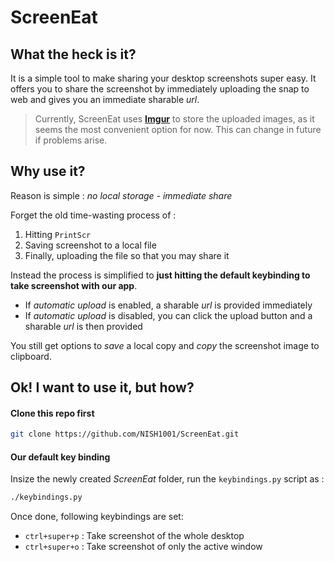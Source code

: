 # ScreenEat

## What the heck is it?

It is a simple tool to make sharing your desktop screenshots super easy.
It offers you to share the screenshot by immediately uploading the snap to web and gives you an immediate sharable *url*.

> Currently, ScreenEat uses [**Imgur**](http://imgur.com/) to store the uploaded images, as it seems the most convenient option for now. This can change in future if problems arise.

## Why use it?

Reason is simple : *no local storage - immediate share*

Forget the old time-wasting process of :

1. Hitting `PrintScr`
2. Saving screenshot to a local file
3. Finally, uploading the file so that you may share it

Instead the process is simplified to **just hitting the default keybinding to take screenshot with our app**.

- If *automatic upload* is enabled, a sharable *url* is provided immediately
- If *automatic upload* is disabled, you can click the upload button and a sharable *url* is then provided

You still get options to *save* a local copy and *copy* the screenshot image to clipboard.

## Ok! I want to use it, but how?

#### Clone this repo first

```bash
git clone https://github.com/NISH1001/ScreenEat.git
```

#### Our default key binding

Insize the newly created *ScreenEat* folder, run the `keybindings.py` script as :

```bash
./keybindings.py
```
Once done, following keybindings are set:
* `ctrl+super+p` : Take screenshot of the whole desktop
* `ctrl+super+o` : Take screenshot of only the active window





